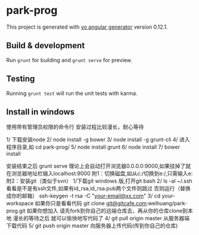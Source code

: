 # park-prog

This project is generated with [yo angular generator](https://github.com/yeoman/generator-angular)
version 0.12.1.

## Build & development

Run `grunt` for building and `grunt serve` for preview.

## Testing

Running `grunt test` will run the unit tests with karma.

## Install in windows

使用带有管理员权限的命令行
安装过程比较漫长，耐心等待

 1/ 下载安装node
 2/ node install -g bower
 3/ node install -g grunt-cli
 4/ 进入程序目录,如
    cd park-prog/
 5/ node install grunt
 6/ node install
 7/ bower install
 
 安装结束之后
   grunt serve
 理论上会自动打开浏览器0.0.0.0:9000,如果挂掉了就在浏览器地址栏输入localhost:9000
 附1：切换磁盘,如从c:/切换到e:/,只需输入e:
 附2：安装git（类似于svn）
    1/下载git windows 版,打开git bash
    2/ ls -al ~/.ssh
        看看是不是有ssh文件,如果有id_rsa,id_rsa.pub两个文件则跳过
        否则运行（替换成你的邮箱）
        ssh-keygen -t rsa -C "your-email@xx.com"
    3/ cd your-workspace
        如果你只是看看代码
        git clone git@gitcafe.com:weihuang/park-prog.git
        如果你想加入
        请先fork到你自己的远端仓库去，再从你的仓库clone到本地
        漫长的等待之后
        就可以愉快地写代码了
    4/ git pull origin master
        从服务器端下载代码
    5/ git push origin master
        向服务器上传代码(传到你自己的仓库)
        
        